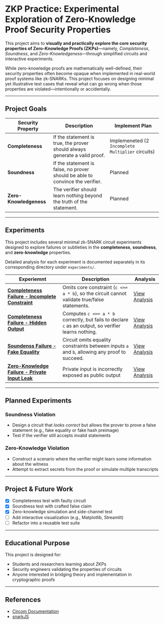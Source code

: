 # ZKP Practice: Experimental Exploration of Zero-Knowledge Proof Security Properties

This project aims to **visually and practically explore the core security properties of Zero-Knowledge Proofs (ZKPs)**—namely, *Completeness*, *Soundness*, and *Zero-Knowledgeness*—through simplified circuits and interactive experiments.

While zero-knowledge proofs are mathematically well-defined, their security properties often become opaque when implemented in real-world proof systems like zk-SNARKs. This project focuses on designing minimal yet illustrative test cases that reveal what can go wrong when those properties are violated—intentionally or accidentally.

--- 

## Project Goals

| Security Property | Description | Implement Plan|
|---|---|--------|
|**Completeness** | If the statement is true, the prover should always generate a valid proof. | Implemeneted (2 `Incomplete Multiplier` circuits)|
|**Soundness** | If the statement is false, no prover should be able to convince the verifier. | Planned|
|**Zero-Knowledgeness** | The verifier should learn nothing beyond the truth of the statement. | Planned|

---

##  Experiments 

This project includes several minimal zk-SNARK circuit experiments designed to explore failures or subtleties in the **completeness**, **soundness**, and **zero-knowledge** properties.

Detailed analysis for each experiment is documented separately in its corresponding directory under `experiments/`.

|Experiemnt | Description | Analysis|
|----|----|-----|
|[**Completeness Failure - Incomplete Constraint**](https://github.com/Jaehun-Kim-Brian/zkp-practice/tree/main/experiments/completeness-failure/1-no-constraints)| Omits core constraint (`c <== a * b`), so the circuit cannot validate true/false statements.| [View Analysis](https://github.com/Jaehun-Kim-Brian/zkp-practice/blob/main/experiments/completeness-failure/1-no-constraints/analysis.md)|
|[**Completeness Failure - Hidden Output**](https://github.com/Jaehun-Kim-Brian/zkp-practice/tree/main/experiments/completeness-failure/2-no-output)| Computes `c <== a * b` correctly, but fails to declare `c` as an output, so verifier learns nothing.| [View Analysis](https://github.com/Jaehun-Kim-Brian/zkp-practice/blob/main/experiments/completeness-failure/2-no-output/analysis.md)|
|[**Soundenss Failure - Fake Equality**](https://github.com/Jaehun-Kim-Brian/zkp-practice/tree/main/experiments/soundness-failure/1-fake-equality)| Circuit omits equality constraints between inputs `a` and `b`, allowing any proof to succeed.| [View Analysis](https://github.com/Jaehun-Kim-Brian/zkp-practice/tree/main/experiments/soundness-failure/1-fake-equality/analysis.md)|
|[**Zero-Knowledge Failure - Private Input Leak**](https://github.com/Jaehun-Kim-Brian/zkp-practice/tree/main/experiments/zero-knowledge-failure/1-leaked-private)| Private input is incorrectly exposed as public output | [View Analysis](https://github.com/Jaehun-Kim-Brian/zkp-practice/tree/main/experiments/zero-knowledge-failure/1-leaked-private/analysis.md)|

---

## Planned Experiments

### Soundness Violation
- Design a circuit that *looks correct* but allows the prover to prove a false statement (e.g., fake equality or fake hash preimage)
- Test if the verifier still accepts invalid statements

### Zero-Knowledge Violation
- Construct a scenario where the verifier might learn some information about the witness
- Attempt to extract secrets from the proof or simulate multiple transcripts

---

## Project  & Future Work

- [x] Completeness test with faulty circuit 
- [x] Soundness test with crafted false claim
- [x] Zero-knowledge simulation and side-channel test
- [ ] Add interactive visualization (e.g., Matplotlib, Streamlit)
- [ ] Refactor into a reusable test suite

---

## Educational Purpose

This project is designed for:
- Students and researchers learning about ZKPs
- Security engineers validating the properties of circuits
- Anyone interested in bridging theory and implementation in cryptographic proofs

---

## References 
- [Circom Documentation](https://docs.circom.io)
- [snarkJS](https://github.com/iden3/snarkjs)
